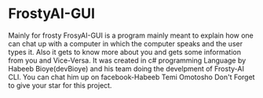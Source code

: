 # FrostyAI-GUI
Mainly for frosty
FrosyAI-GUI is a program mainly meant to explain how one can chat up with a computer in which the computer speaks and the user 
types it.
Also it gets to know more about you and gets some information from you and Vice-Versa.
It was created in c# programming Language by Habeeb Bioye(devBioye) and his team doing the develpment of Frosty-AI CLI.
You can chat him up on facebook-Habeeb Temi Omotosho
Don't Forget to give your star for this project.
